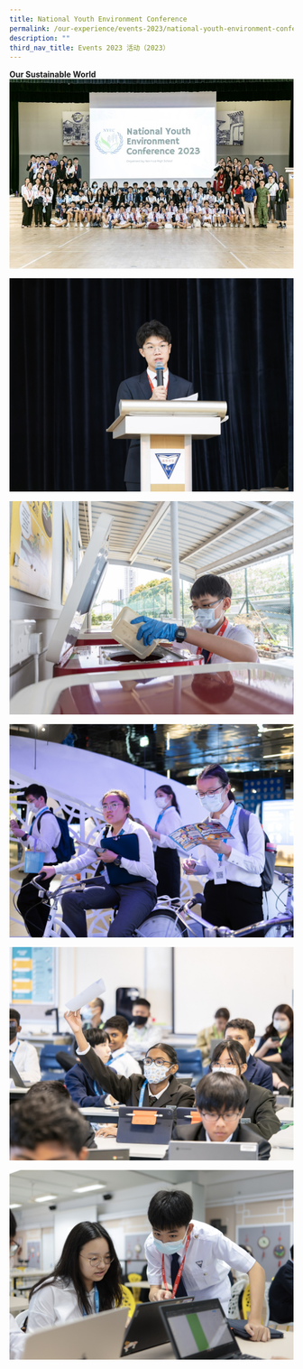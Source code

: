 ```yaml
---
title: National Youth Environment Conference
permalink: /our-experience/events-2023/national-youth-environment-conference/
description: ""
third_nav_title: Events 2023 活动（2023）
---
```


**Our Sustainable World**
![](/images/2023%20nyec%201.jpg)

![](/images/2023%20nyec%202.jpg)

![](/images/2023%20nyec%203.jpg)

![](/images/2023%20nyec%204.jpg)

![](/images/2023%20nyec%205.jpg)

![](/images/2023%20nyec%206.jpg)